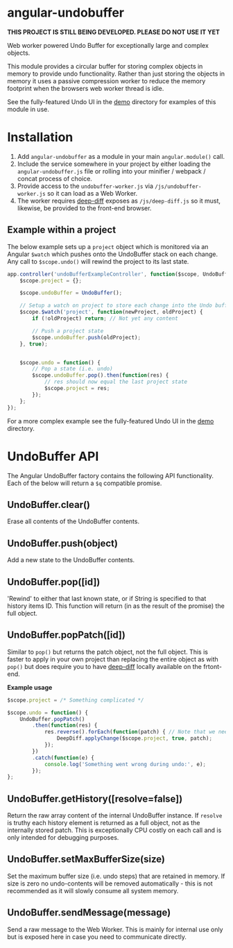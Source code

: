 angular-undobuffer
==================

**THIS PROJECT IS STILL BEING DEVELOPED. PLEASE DO NOT USE IT YET**

Web worker powered Undo Buffer for exceptionally large and complex objects.

This module provides a circular buffer for storing complex objects in memory to provide undo functionality. Rather than just storing the objects in memory it uses a passive compression worker to reduce the memory footprint when the browsers web worker thread is idle.


See the fully-featured Undo UI in the [demo](demo/) directory for examples of this module in use.


Installation
============
1. Add `angular-undobuffer` as a module in your main `angular.module()` call.
2. Include the service somewhere in your project by either loading the `angular-undobuffer.js` file or rolling into your minifier / webpack / concat process of choice.
3. Provide access to the `undobuffer-worker.js` via `/js/undobuffer-worker.js` so it can load as a Web Worker.
4. The worker requires [deep-diff](https://www.npmjs.com/package/deep-diff) exposes as `/js/deep-diff.js` so it must, likewise, be provided to the front-end browser.


Example within a project
------------------------
The below example sets up a `project` object which is monitored via an Angular `$watch` which pushes onto the UndoBuffer stack on each change. Any call to `$scope.undo()` will rewind the project to its last state.

```javascript
app.controller('undoBufferExampleController', function($scope, UndoBuffer) {
	$scope.project = {};

	$scope.undoBuffer = UndoBuffer();

	// Setup a watch on project to store each change into the Undo buffer
	$scope.$watch('project', function(newProject, oldProject) {
		if (!oldProject) return; // Not yet any content

		// Push a project state
		$scope.undoBuffer.push(oldProject);
	}, true);


	$scope.undo = function() {
		// Pop a state (i.e. undo)
		$scope.undoBuffer.pop().then(function(res) {
			// res should now equal the last project state
			$scope.project = res;
		});
	};
});
```

For a more complex example see the fully-featured Undo UI in the [demo](demo/) directory.



UndoBuffer API
==============
The Angular UndoBuffer factory contains the following API functionality. Each of the below will return a `$q` compatible promise.


UndoBuffer.clear()
------------------
Erase all contents of the UndoBuffer contents.


UndoBuffer.push(object)
-----------------------
Add a new state to the UndoBuffer contents.


UndoBuffer.pop([id])
-----------------------
'Rewind' to either that last known state, or if String is specified to that history items ID.
This function will return (in as the result of the promise) the full object.


UndoBuffer.popPatch([id])
-----------------------
Similar to `pop()` but returns the patch object, not the full object.
This is faster to apply in your own project than replacing the entire object as with `pop()` but does require you to have [deep-diff](https://www.npmjs.com/package/deep-diff) locally available on the frtont-end.

**Example usage**
```javascript
$scope.project = /* Something complicated */

$scope.undo = function() {
	UndoBuffer.popPatch()
		.then(function(res) {
			res.reverse().forEach(function(patch) { // Note that we need to reverse the array or some patches will screw up later ones
				DeepDiff.applyChange($scope.project, true, patch);
			});
		})
		.catch(function(e) {
			console.log('Something went wrong during undo:', e);
		});
};
```



UndoBuffer.getHistory([resolve=false])
-----------------------
Return the raw array content of the internal UndoBuffer instance.
If `resolve` is truthy each history element is returned as a full object, not as the internally stored patch. This is exceptionally CPU costly on each call and is only intended for debugging purposes.


UndoBuffer.setMaxBufferSize(size)
-----------------------
Set the maximum buffer size (i.e. undo steps) that are retained in memory. If size is zero no undo-contents will be removed automatically - this is not recommended as it will slowly consume all system memory.


UndoBuffer.sendMessage(message)
------------------------------
Send a raw message to the Web Worker. This is mainly for internal use only but is exposed here in case you need to communicate directly.
